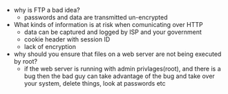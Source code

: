 - why is FTP a bad idea?
  - passwords and data are transmitted un-encrypted 
- What kinds of information is at risk when comunicating over HTTP
  - data can be captured and logged by ISP and your government
  - cookie header with session ID
  - lack of encryption 
- why should you ensure that files on a web server are not being executed by root?
  - if the web server is running with admin privlages(root), and there is a bug then the bad guy can take advantage of the bug and take over your system, delete things, look at passwords etc 